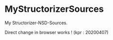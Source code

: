 # MyStructorizerSources
My Structorizer-NSD-Sources.

Direct change in browser works ! (kpr : 20200407)
